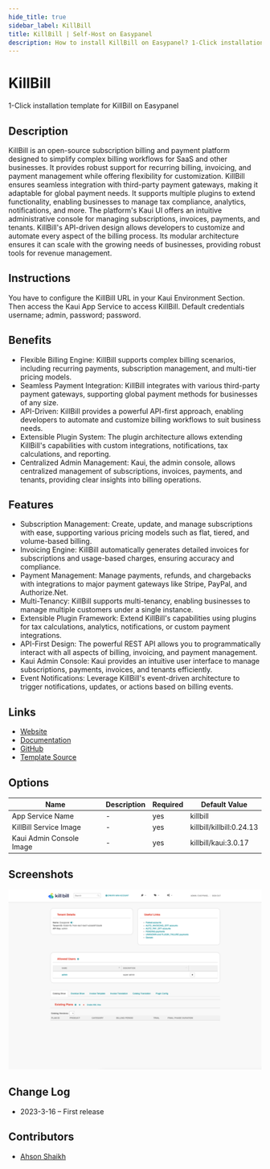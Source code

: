 ```yaml
---
hide_title: true
sidebar_label: KillBill
title: KillBill | Self-Host on Easypanel
description: How to install KillBill on Easypanel? 1-Click installation template for KillBill on Easypanel
---
```


<!-- generated -->

# KillBill

1-Click installation template for KillBill on Easypanel

## Description

KillBill is an open-source subscription billing and payment platform designed to simplify complex billing workflows for SaaS and other businesses. It provides robust support for recurring billing, invoicing, and payment management while offering flexibility for customization. KillBill ensures seamless integration with third-party payment gateways, making it adaptable for global payment needs. It supports multiple plugins to extend functionality, enabling businesses to manage tax compliance, analytics, notifications, and more. The platform&#39;s Kaui UI offers an intuitive administrative console for managing subscriptions, invoices, payments, and tenants. KillBill&#39;s API-driven design allows developers to customize and automate every aspect of the billing process. Its modular architecture ensures it can scale with the growing needs of businesses, providing robust tools for revenue management.

## Instructions

You have to configure the KillBill URL in your Kaui Environment Section. Then access the Kaui App Service to access KillBill. Default credentials username; admin, password; password.

## Benefits

- Flexible Billing Engine: KillBill supports complex billing scenarios, including recurring payments, subscription management, and multi-tier pricing models.
- Seamless Payment Integration: KillBill integrates with various third-party payment gateways, supporting global payment methods for businesses of any size.
- API-Driven: KillBill provides a powerful API-first approach, enabling developers to automate and customize billing workflows to suit business needs.
- Extensible Plugin System: The plugin architecture allows extending KillBill's capabilities with custom integrations, notifications, tax calculations, and reporting.
- Centralized Admin Management: Kaui, the admin console, allows centralized management of subscriptions, invoices, payments, and tenants, providing clear insights into billing operations.

## Features

- Subscription Management: Create, update, and manage subscriptions with ease, supporting various pricing models such as flat, tiered, and volume-based billing.
- Invoicing Engine: KillBill automatically generates detailed invoices for subscriptions and usage-based charges, ensuring accuracy and compliance.
- Payment Management: Manage payments, refunds, and chargebacks with integrations to major payment gateways like Stripe, PayPal, and Authorize.Net.
- Multi-Tenancy: KillBill supports multi-tenancy, enabling businesses to manage multiple customers under a single instance.
- Extensible Plugin Framework: Extend KillBill's capabilities using plugins for tax calculations, analytics, notifications, or custom payment integrations.
- API-First Design: The powerful REST API allows you to programmatically interact with all aspects of billing, invoicing, and payment management.
- Kaui Admin Console: Kaui provides an intuitive user interface to manage subscriptions, payments, invoices, and tenants efficiently.
- Event Notifications: Leverage KillBill's event-driven architecture to trigger notifications, updates, or actions based on billing events.

## Links

- [Website](https://killbill.io)
- [Documentation](https://docs.killbill.io)
- [GitHub](https://github.com/killbill/killbill)
- [Template Source](https://github.com/easypanel-io/templates/tree/main/templates/killbill)

## Options

Name | Description | Required | Default Value
-|-|-|-
App Service Name | - | yes | killbill
KillBill Service Image | - | yes | killbill/killbill:0.24.13
Kaui Admin Console Image | - | yes | killbill/kaui:3.0.17

## Screenshots

![KillBill Screenshot](./assets/screenshot.png)

## Change Log

- 2023-3-16 – First release

## Contributors

- [Ahson Shaikh](https://github.com/Ahson-Shaikh)
